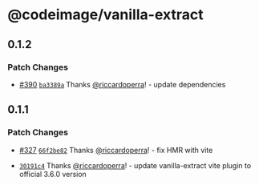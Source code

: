 # @codeimage/vanilla-extract

## 0.1.2

### Patch Changes

- [#390](https://github.com/riccardoperra/codeimage/pull/390) [`ba3389a`](https://github.com/riccardoperra/codeimage/commit/ba3389a635ba8a5dae619ca59b38b48f2cb7a768) Thanks [@riccardoperra](https://github.com/riccardoperra)! - update dependencies

## 0.1.1

### Patch Changes

- [#327](https://github.com/riccardoperra/codeimage/pull/327) [`66f2be82`](https://github.com/riccardoperra/codeimage/commit/66f2be829972a68c2ed115433451e049c4885ccc) Thanks [@riccardoperra](https://github.com/riccardoperra)! - fix HMR with vite

- [`30191c4`](https://github.com/riccardoperra/codeimage/commit/30191c4e982e6a241a98a435a0c07579d2c683e2) Thanks [@riccardoperra](https://github.com/riccardoperra)! - update vanilla-extract vite plugin to official 3.6.0 version
